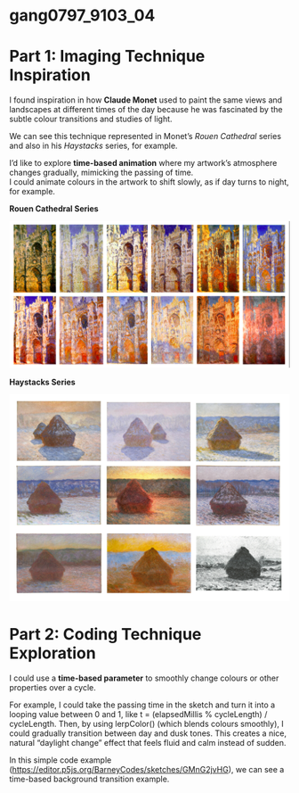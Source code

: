 # gang0797_9103_04

# Part 1: Imaging Technique Inspiration

I found inspiration in how **Claude Monet** used to paint the same views and landscapes at different times of the day because he was fascinated by the subtle colour transitions and studies of light.  

We can see this technique represented in Monet’s *Rouen Cathedral* series and also in his *Haystacks* series, for example.  

I’d like to explore **time-based animation** where my artwork’s atmosphere changes gradually, mimicking the passing of time.  
I could animate colours in the artwork to shift slowly, as if day turns to night, for example.  

**Rouen Cathedral Series**

![Rouen Cathedral by Monet](images/monet_cathedral.png "Rouen Cathedral Series")


**Haystacks Series**

![Haystacks by Monet](images/monet_haystacks.jpg "Haystacks Series")


# Part 2: Coding Technique Exploration

I could use a **time-based parameter** to smoothly change colours or other properties over a cycle.

For example, I could take the passing time in the sketch and turn it into a looping value between 0 and 1, like t = (elapsedMillis % cycleLength) / cycleLength. Then, by using lerpColor() (which blends colours smoothly), I could gradually transition between day and dusk tones. This creates a nice, natural “daylight change” effect that feels fluid and calm instead of sudden. 

In this simple code example (https://editor.p5js.org/BarneyCodes/sketches/GMnG2jvHG), we can see a time-based background transition example.


